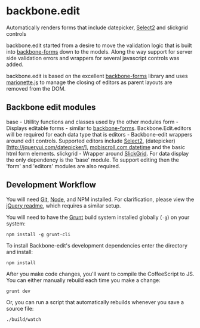 # backbone.edit

Automatically renders forms that include datepicker, [Select2](http://ivaynberg.github.io/select2/) and slickgrid controls


backbone.edit started from a desire to move the validation logic that is built into [backbone-forms](https://github.com/powmedia/backbone-forms)
down to the models. Along the way support for server side validation errors and wrappers for several javascript controls was added.

backbone.edit is based on the excellent [backbone-forms](https://github.com/powmedia/backbone-forms) library and uses [marionette.js](http://marionettejs.com/)
to manage the closing of editors as parent layouts are removed from the DOM.

Backbone edit modules
---------------------
base        - Utillity functions and classes used by the other modules
form        - Displays editable forms - similar to [backbone-forms](https://github.com/powmedia/backbone-forms).  Backbone.Edit.editors
              will be required for each data type that is
editors     - Backbone-edit wrappers around edit controls.  Supported editors include [Select2](http://ivaynberg.github.io/select2/),
              (datepicker)[http://jqueryui.com/datepicker/], [mobiscroll.com datetime](http://demo.mobiscroll.com/datetime) and the basic html form elements.
slickgrid   - Wrapper around [SlickGrid](https://github.com/mleibman/SlickGrid). For data display the only dependency is the 'base' module.
              To support editing then the 'form' and 'editors' modules are also required.



Development Workflow
--------------------

You will need [Git](http://git-scm.com/), [Node](http://nodejs.org/), and NPM installed.
For clarification, please view the
[jQuery readme](https://github.com/jquery/jquery/blob/master/README.md#what-you-need-to-build-your-own-jquery),
which requires a similar setup.

You will need to have the [Grunt](http://gruntjs.com/) build system installed globally (`-g`) on your system:

	npm install -g grunt-cli

To install Backbone-edit's development dependencies enter the directory and install:

	npm install


After you make code changes, you'll want to compile the CoffeeScript to JS. You can either manually rebuild each time you make a change:

	grunt dev

Or, you can run a script that automatically rebuilds whenever you save a source file:

	./build/watch

